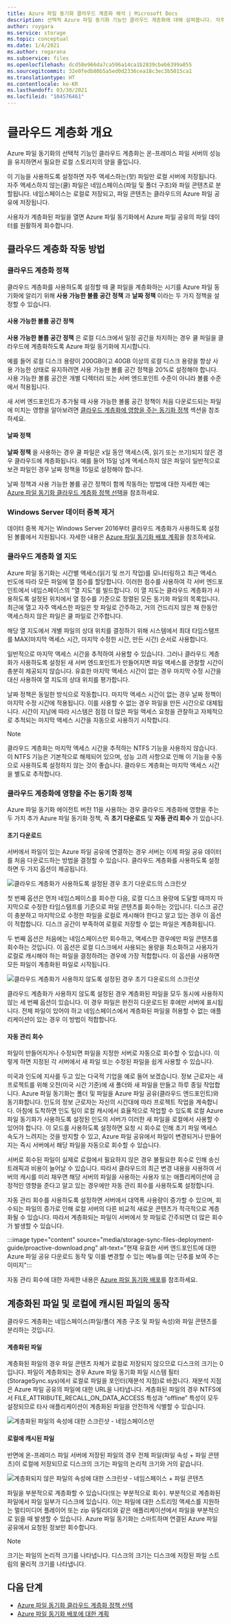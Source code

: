 ```yaml
---
title: Azure 파일 동기화 클라우드 계층화 해석 | Microsoft Docs
description: 선택적 Azure 파일 동기화 기능인 클라우드 계층화에 대해 살펴봅니다. 자주 액세스하는 파일은 서버에서 로컬로 캐시되고, 다른 파일은 Azure Files에 계층화됩니다.
author: roygara
ms.service: storage
ms.topic: conceptual
ms.date: 1/4/2021
ms.author: rogarana
ms.subservice: files
ms.openlocfilehash: dcd58e966da7ca596a14ca1b2839cbeb6399a855
ms.sourcegitcommit: 32e0fedb80b5a5ed0d2336cea18c3ec3b5015ca1
ms.translationtype: HT
ms.contentlocale: ko-KR
ms.lasthandoff: 03/30/2021
ms.locfileid: "104576461"
---
```

# <a name="cloud-tiering-overview"></a>클라우드 계층화 개요
Azure 파일 동기화의 선택적 기능인 클라우드 계층화는 온-프레미스 파일 서버의 성능을 유지하면서 필요한 로컬 스토리지의 양을 줄입니다.

이 기능을 사용하도록 설정하면 자주 액세스하는(핫) 파일만 로컬 서버에 저장됩니다. 자주 액세스하지 않는(쿨) 파일은 네임스페이스(파일 및 폴더 구조)와 파일 콘텐츠로 분할됩니다. 네임스페이스는 로컬로 저장되고, 파일 콘텐츠는 클라우드의 Azure 파일 공유에 저장됩니다. 

사용자가 계층화된 파일을 열면 Azure 파일 동기화에서 Azure 파일 공유의 파일 데이터를 원활하게 회수합니다.

## <a name="how-cloud-tiering-works"></a>클라우드 계층화 작동 방법

### <a name="cloud-tiering-policies"></a>클라우드 계층화 정책
클라우드 계층화를 사용하도록 설정할 때 쿨 파일을 계층화하는 시기를 Azure 파일 동기화에 알리기 위해 **사용 가능한 볼륨 공간 정책** 과 **날짜 정책** 이라는 두 가지 정책을 설정할 수 있습니다. 

#### <a name="volume-free-space-policy"></a>사용 가능한 볼륨 공간 정책
**사용 가능한 볼륨 공간 정책** 은 로컬 디스크에서 일정 공간을 차지하는 경우 쿨 파일을 클라우드에 계층화하도록 Azure 파일 동기화에 지시합니다. 

예를 들어 로컬 디스크 용량이 200GB이고 40GB 이상의 로컬 디스크 용량을 항상 사용 가능한 상태로 유지하려면 사용 가능한 볼륨 공간 정책을 20%로 설정해야 합니다. 사용 가능한 볼륨 공간은 개별 디렉터리 또는 서버 엔드포인트 수준이 아니라 볼륨 수준에서 적용됩니다. 

새 서버 엔드포인트가 추가될 때 사용 가능한 볼륨 공간 정책이 처음 다운로드되는 파일에 미치는 영향을 알아보려면 [클라우드 계층화에 영향을 주는 동기화 정책](#sync-policies-that-affect-cloud-tiering) 섹션을 참조하세요.

#### <a name="date-policy"></a>날짜 정책
**날짜 정책** 을 사용하는 경우 쿨 파일은 x일 동안 액세스(즉, 읽기 또는 쓰기)되지 않은 경우 클라우드에 계층화됩니다. 예를 들어 15일 넘게 액세스하지 않은 파일이 일반적으로 보관 파일인 경우 날짜 정책을 15일로 설정해야 합니다. 

날짜 정책과 사용 가능한 볼륨 공간 정책이 함께 작동하는 방법에 대한 자세한 예는 [Azure 파일 동기화 클라우드 계층화 정책 선택](storage-sync-choose-cloud-tiering-policies.md)을 참조하세요.

### <a name="windows-server-data-deduplication"></a>Windows Server 데이터 중복 제거
데이터 중복 제거는 Windows Server 2016부터 클라우드 계층화가 사용하도록 설정된 볼륨에서 지원됩니다. 자세한 내용은 [Azure 파일 동기화 배포 계획](./storage-sync-files-planning.md#data-deduplication)을 참조하세요.

### <a name="cloud-tiering-heatmap"></a>클라우드 계층화 열 지도
Azure 파일 동기화는 시간별 액세스(읽기 및 쓰기 작업)를 모니터링하고 최근 액세스 빈도에 따라 모든 파일에 열 점수를 할당합니다. 이러한 점수를 사용하여 각 서버 엔드포인트에서 네임스페이스의 "열 지도"를 빌드합니다. 이 열 지도는 클라우드 계층화가 사용하도록 설정된 위치에서 열 점수를 기준으로 정렬된 모든 동기화 파일의 목록입니다. 최근에 열고 자주 액세스한 파일은 핫 파일로 간주하고, 거의 건드리지 않은 채 한동안 액세스하지 않은 파일은 쿨 파일로 간주합니다. 

해당 열 지도에서 개별 파일의 상대 위치를 결정하기 위해 시스템에서 최대 타임스탬프를 MAX(마지막 액세스 시간, 마지막 수정한 시간, 만든 시간) 순서로 사용합니다. 

일반적으로 마지막 액세스 시간을 추적하여 사용할 수 있습니다. 그러나 클라우드 계층화가 사용하도록 설정된 새 서버 엔드포인트가 만들어지면 파일 액세스를 관찰할 시간이 충분히 제공되지 않습니다. 유효한 마지막 액세스 시간이 없는 경우 마지막 수정 시간을 대신 사용하여 열 지도의 상대 위치를 평가합니다.  

날짜 정책은 동일한 방식으로 작동합니다. 마지막 액세스 시간이 없는 경우 날짜 정책이 마지막 수정 시간에 적용됩니다. 이를 사용할 수 없는 경우 파일을 만든 시간으로 대체됩니다. 시간이 지남에 따라 시스템은 점점 더 많은 파일 액세스 요청을 관찰하고 자체적으로 추적되는 마지막 액세스 시간을 자동으로 사용하기 시작합니다.

> [!Note]
> 클라우드 계층화는 마지막 액세스 시간을 추적하는 NTFS 기능을 사용하지 않습니다. 이 NTFS 기능은 기본적으로 해제되어 있으며, 성능 고려 사항으로 인해 이 기능을 수동으로 사용하도록 설정하지 않는 것이 좋습니다. 클라우드 계층화는 마지막 액세스 시간을 별도로 추적합니다.

### <a name="sync-policies-that-affect-cloud-tiering"></a>클라우드 계층화에 영향을 주는 동기화 정책

Azure 파일 동기화 에이전트 버전 11을 사용하는 경우 클라우드 계층화에 영향을 주는 두 가지 추가 Azure 파일 동기화 정책, 즉 **초기 다운로드** 및 **자동 관리 회수** 가 있습니다.

#### <a name="initial-download"></a>초기 다운로드

서버에서 파일이 있는 Azure 파일 공유에 연결하는 경우 서버는 이제 파일 공유 데이터를 처음 다운로드하는 방법을 결정할 수 있습니다. 클라우드 계층화를 사용하도록 설정하면 두 가지 옵션이 제공됩니다. 

![클라우드 계층화가 사용하도록 설정된 경우 초기 다운로드의 스크린샷](media/storage-sync-cloud-tiering-overview/cloud-tiering-overview-3.png)  

첫 번째 옵션은 먼저 네임스페이스를 회수한 다음, 로컬 디스크 용량에 도달할 때까지 마지막으로 수정한 타임스탬프를 기준으로 파일 콘텐츠를 회수하는 것입니다. 디스크 공간이 충분하고 마지막으로 수정한 파일을 로컬로 캐시해야 한다고 알고 있는 경우 이 옵션이 적합합니다. 디스크 공간이 부족하여 로컬로 저장할 수 없는 파일은 계층화됩니다.        

두 번째 옵션은 처음에는 네임스페이스만 회수하고, 액세스한 경우에만 파일 콘텐츠를 회수하는 것입니다. 이 옵션은 로컬 디스크에서 사용되는 용량을 최소화하고 사용자가 로컬로 캐시해야 하는 파일을 결정하려는 경우에 가장 적합합니다. 이 옵션을 사용하면 모든 파일이 계층화된 파일로 시작됩니다.

![클라우드 계층화가 사용하지 않도록 설정된 경우 초기 다운로드의 스크린샷](media/storage-sync-cloud-tiering-overview/cloud-tiering-overview-4.png)

클라우드 계층화가 사용하지 않도록 설정된 경우 계층화된 파일을 모두 동시에 사용하지 않는 세 번째 옵션이 있습니다. 이 경우 파일은 완전히 다운로드된 후에만 서버에 표시됩니다. 전체 파일이 있어야 하고 네임스페이스에서 계층화된 파일을 허용할 수 없는 애플리케이션이 있는 경우 이 방법이 적합합니다.      

#### <a name="proactive-recalling"></a>자동 관리 회수

파일이 만들어지거나 수정되면 파일을 지정한 서버로 자동으로 회수할 수 있습니다. 이렇게 하면 지정된 각 서버에서 새 파일 또는 수정된 파일을 쉽게 사용할 수 있습니다. 

미국과 인도에 지사를 두고 있는 다국적 기업을 예로 들어 보겠습니다. 정보 근로자는 새 프로젝트를 위해 오전(미국 시간 기준)에 새 폴더와 새 파일을 만들고 하루 종일 작업합니다. Azure 파일 동기화는 폴더 및 파일을 Azure 파일 공유(클라우드 엔드포인트)와 동기화합니다. 인도의 정보 근로자는 자신의 시간대에 따라 프로젝트 작업을 계속합니다. 아침에 도착하면 인도 팀이 로컬 캐시에서 효율적으로 작업할 수 있도록 로컬 Azure 파일 동기화가 사용하도록 설정된 인도의 서버가 이러한 새 파일을 로컬에서 사용할 수 있어야 합니다. 이 모드를 사용하도록 설정하면 요청 시 회수로 인해 초기 파일 액세스 속도가 느려지는 것을 방지할 수 있고, Azure 파일 공유에서 파일이 변경되거나 만들어지는 즉시 서버에서 해당 파일을 자동으로 회수할 수 있습니다.

서버로 회수된 파일이 실제로 로컬에서 필요하지 않은 경우 불필요한 회수로 인해 송신 트래픽과 비용이 늘어날 수 있습니다. 따라서 클라우드의 최근 변경 내용을 사용하여 서버의 캐시를 미리 채우면 해당 서버의 파일을 사용하는 사용자 또는 애플리케이션에 긍정적인 영향을 준다고 알고 있는 경우에만 자동 관리 회수를 사용하도록 설정합니다. 

자동 관리 회수를 사용하도록 설정하면 서버에서 대역폭 사용량이 증가할 수 있으며, 회수되는 파일의 증가로 인해 로컬 서버의 다른 비교적 새로운 콘텐츠가 적극적으로 계층화될 수 있습니다. 따라서 계층화되는 파일이 서버에서 핫 파일로 간주되면 더 많은 회수가 발생할 수 있습니다. 

:::image type="content" source="media/storage-sync-files-deployment-guide/proactive-download.png" alt-text="현재 유효한 서버 엔드포인트에 대한 Azure 파일 공유 다운로드 동작 및 이를 변경할 수 있는 메뉴를 여는 단추를 보여 주는 이미지":::

자동 관리 회수에 대한 자세한 내용은 [Azure 파일 동기화 배포](storage-sync-files-deployment-guide.md#proactively-recall-new-and-changed-files-from-an-azure-file-share)를 참조하세요.

## <a name="tiered-vs-locally-cached-file-behavior"></a>계층화된 파일 및 로컬에 캐시된 파일의 동작

클라우드 계층화는 네임스페이스(파일/폴더 계층 구조 및 파일 속성)와 파일 콘텐츠를 분리하는 것입니다. 

#### <a name="tiered-file"></a>계층화된 파일

계층화된 파일의 경우 파일 콘텐츠 자체가 로컬로 저장되지 않으므로 디스크의 크기는 0입니다. 파일이 계층화되는 경우 Azure 파일 동기화 파일 시스템 필터(StorageSync.sys)에서 로컬로 파일을 포인터(재분석 지점)로 바꿉니다. 재분석 지점은 Azure 파일 공유의 파일에 대한 URL을 나타냅니다. 계층화된 파일의 경우 NTFS에서 FILE_ATTRIBUTE_RECALL_ON_DATA_ACCESS 특성과 “offline” 특성이 모두 설정되므로 타사 애플리케이션이 계층화된 파일을 안전하게 식별할 수 있습니다.   

![계층화된 파일의 속성에 대한 스크린샷 - 네임스페이스만](media/storage-sync-cloud-tiering-overview/cloud-tiering-overview-2.png)    

#### <a name="locally-cached-file"></a>로컬에 캐시된 파일

반면에 온-프레미스 파일 서버에 저장된 파일의 경우 전체 파일(파일 속성 + 파일 콘텐츠)이 로컬에 저장되므로 디스크의 크기는 파일의 논리적 크기와 거의 같습니다.     

![계층화되지 않은 파일의 속성에 대한 스크린샷 - 네임스페이스 + 파일 콘텐츠](media/storage-sync-cloud-tiering-overview/cloud-tiering-overview-1.png) 

파일을 부분적으로 계층화할 수 있습니다(또는 부분적으로 회수). 부분적으로 계층화된 파일에서 파일 일부가 디스크에 있습니다. 이는 파일에 대한 스트리밍 액세스를 지원하는 멀티미디어 플레이어 또는 zip 유틸리티와 같은 애플리케이션에서 파일을 부분적으로 읽을 때 발생할 수 있습니다. Azure 파일 동기화는 스마트하며 연결된 Azure 파일 공유에서 요청된 정보만 회수합니다.

> [!NOTE]
> 크기는 파일의 논리적 크기를 나타냅니다. 디스크의 크기는 디스크에 저장된 파일 스트림의 물리적 크기를 나타냅니다.

## <a name="next-steps"></a>다음 단계
* [Azure 파일 동기화 클라우드 계층화 정책 선택](storage-sync-choose-cloud-tiering-policies.md)
* [Azure 파일 동기화 배포에 대한 계획](storage-sync-files-planning.md)